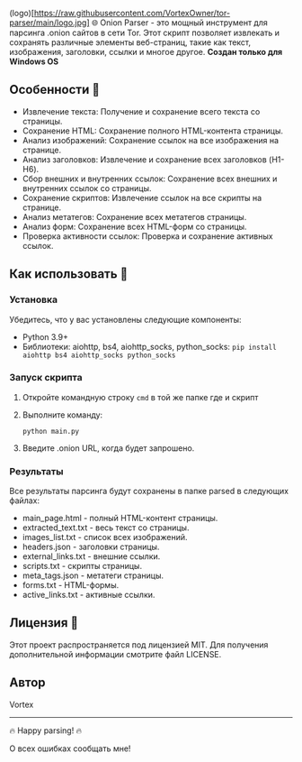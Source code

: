 (logo)[https://raw.githubusercontent.com/VortexOwner/tor-parser/main/logo.jpg]
🌐 Onion Parser - это мощный инструмент для парсинга .onion сайтов в сети Tor. Этот скрипт позволяет извлекать и сохранять различные элементы веб-страниц, такие как текст, изображения, заголовки, ссылки и многое другое. **Создан только для Windows OS**

## Особенности 🚀

- Извлечение текста: Получение и сохранение всего текста со страницы.
- Сохранение HTML: Сохранение полного HTML-контента страницы.
- Анализ изображений: Сохранение ссылок на все изображения на странице.
- Анализ заголовков: Извлечение и сохранение всех заголовков (H1-H6).
- Сбор внешних и внутренних ссылок: Сохранение всех внешних и внутренних ссылок со страницы.
- Сохранение скриптов: Извлечение ссылок на все скрипты на странице.
- Анализ метатегов: Сохранение всех метатегов страницы.
- Анализ форм: Сохранение всех HTML-форм со страницы.
- Проверка активности ссылок: Проверка и сохранение активных ссылок.

## Как использовать 📘

### Установка

Убедитесь, что у вас установлены следующие компоненты:

- Python 3.9+
- Библиотеки: aiohttp, bs4, aiohttp_socks, python_socks: ``pip install aiohttp bs4 aiohttp_socks python_socks``

### Запуск скрипта

1. Откройте командную строку `cmd` в той же папке где и скрипт 
2. Выполните команду:

   `python main.py`

3. Введите .onion URL, когда будет запрошено.

### Результаты

Все результаты парсинга будут сохранены в папке parsed в следующих файлах:

- main_page.html - полный HTML-контент страницы.
- extracted_text.txt - весь текст со страницы.
- images_list.txt - список всех изображений.
- headers.json - заголовки страницы.
- external_links.txt - внешние ссылки.
- scripts.txt - скрипты страницы.
- meta_tags.json - метатеги страницы.
- forms.txt - HTML-формы.
- active_links.txt - активные ссылки.

## Лицензия 📜

Этот проект распространяется под лицензией MIT. Для получения дополнительной информации смотрите файл LICENSE.

## Автор

Vortex

---

🔥 Happy parsing! 🔥

О всех ошибках сообщать мне!
